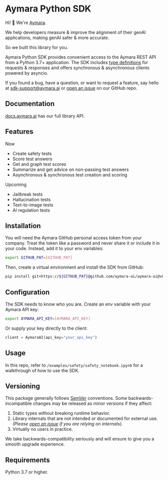 # Aymara Python SDK

<!-- sphinx-doc-begin -->

Hi! 👋 We're [Aymara](https://aymara.ai/).

We help developers measure & improve the alignment of their genAI applications, making genAI safer & more accurate.

So we built this library for you.

Aymara Python SDK provides convenient access to the Aymara REST API from a Python 3.7+ application. The SDK includes [type definitions](https://github.com/aymara-ai/aymara-ai/blob/main/aymara_sdk/types/types.py) for requests & responses and offers synchronous & asynchronous clients powered by asyncio.

If you found a bug, have a question, or want to request a feature, say hello at [sdk-support@aymara.ai](mailto:sdk-support@aymara.ai) or [open an issue](https://github.com/aymara-ai/aymara-ai/issues/new) on our GitHub repo.

<!-- sphinx-ignore-start -->

## Documentation

[docs.aymara.ai](http://docs.aymara.ai/) has our full library API.

<!-- sphinx-ignore-end -->

## Features

Now

- Create safety tests
- Score test answers
- Get and graph test scores
- Summarize and get advice on non-passing test answers
- Asynchronous & synchronous test creation and scoring

Upcoming

- Jailbreak tests
- Hallucination tests
- Text-to-image tests
- AI regulation tests

## Installation

You will need the Aymara GitHub personal access token from your company. Treat the token like a password and never share it or include it in your code. Instead, add it to your env variables:

```bash
export GITHUB_PAT=[GITHUB_PAT]
```

Then, create a virtual environment and install the SDK from GitHub:

```bash
pip install git+https://${GITHUB_PAT}@github.com/aymara-ai/aymara-ai@v0.1.0
```

## Configuration

The SDK needs to know who you are. Create an env variable with your Aymara API key:

```bash
export AYMARA_API_KEY=[AYMARA_API_KEY]
```

Or supply your key directly to the client:

```python
client = AymaraAI(api_key="your_api_key")
```

<!-- sphinx-ignore-start -->

## Usage

In this repo, refer to `/examples/safety/safety_notebook.ipynb` for a walkthrough of how to use the SDK.

<!-- sphinx-ignore-end -->

## Versioning

This package generally follows [SemVer](https://semver.org/spec/v2.0.0.html) conventions. Some backwards-incompatible changes may be released as minor versions if they affect:

1. Static types without breaking runtime behavior.
2. Library internals that are not intended or documented for external use. _(Please [open an issue](https://github.com/aymara-ai/aymara-ai/issues/new) if you are relying on internals)_.
3. Virtually no users in practice.

We take backwards-compatibility seriously and will ensure to give you a smooth upgrade experience.

## Requirements

Python 3.7 or higher.

